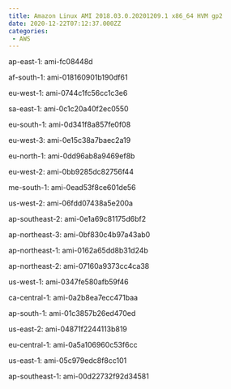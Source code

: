 ```yaml
---
title: Amazon Linux AMI 2018.03.0.20201209.1 x86_64 HVM gp2
date: 2020-12-22T07:12:37.000ZZ
categories:
 - AWS
---
```


ap-east-1: ami-fc08448d

af-south-1: ami-018160901b190df61

eu-west-1: ami-0744c1fc56cc1c3e6

sa-east-1: ami-0c1c20a40f2ec0550

eu-south-1: ami-0d341f8a857fe0f08

eu-west-3: ami-0e15c38a7baec2a19

eu-north-1: ami-0dd96ab8a9469ef8b

eu-west-2: ami-0bb9285dc82756f44

me-south-1: ami-0ead53f8ce601de56

us-west-2: ami-06fdd07438a5e200a

ap-southeast-2: ami-0e1a69c81175d6bf2

ap-northeast-3: ami-0bf830c4b97a43ab0

ap-northeast-1: ami-0162a65dd8b31d24b

ap-northeast-2: ami-07160a9373cc4ca38

us-west-1: ami-0347fe580afb59f46

ca-central-1: ami-0a2b8ea7ecc471baa

ap-south-1: ami-01c3857b26ed470ed

us-east-2: ami-04871f2244113b819

eu-central-1: ami-0a5a106960c53f6cc

us-east-1: ami-05c979edc8f8cc101

ap-southeast-1: ami-00d22732f92d34581

